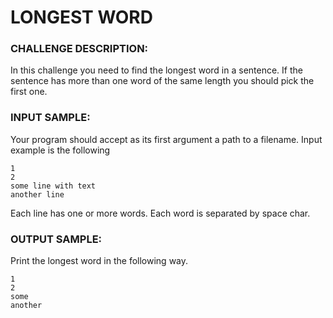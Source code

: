 # LONGEST WORD

### CHALLENGE DESCRIPTION:

In this challenge you need to find the longest word in a sentence. If the sentence has more than one word of the same length you should pick the first one.

### INPUT SAMPLE:

Your program should accept as its first argument a path to a filename. Input example is the following

```
1
2
some line with text
another line
```

Each line has one or more words. Each word is separated by space char.

### OUTPUT SAMPLE:

Print the longest word in the following way.

```
1
2
some
another
```